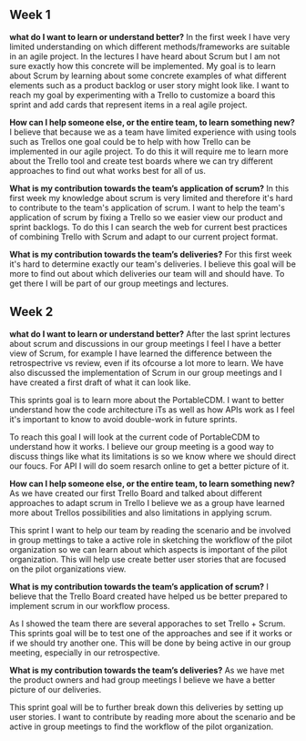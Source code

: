 ## Week 1 ## 

**what do I want to learn or understand better?**
In the first week I have very limited understanding on which different methods/frameworks are suitable in an agile project.
In the lectures I have heard about Scrum but I am not sure exactly how this concrete will be implemented.
My goal is to learn about Scrum by learning about some concrete examples of what different elements such as a product backlog or user story might look like. 
I want to reach my goal by experimenting with a Trello to customize a board this sprint and add cards that represent items in a real agile project. 

**How can I help someone else, or the entire team, to learn something new?**
I believe that because we as a team have limited experience with using tools such as Trellos one goal could be to help with how Trello can be implemented in our agile project.
To do this it will require me to learn more about the Trello tool and create test boards where we can try different approaches to find out what works best for all of us.  

**What is my contribution towards the team’s application of scrum?**
In this first week my knowledge about scrum is very limited and therefore it's hard to contribute to the team's application of scrum.
I want to help the team's application of scrum by fixing a Trello so we easier view our product and sprint backlogs. 
To do this I can search the web for current best practices of combining Trello with Scrum and adapt to our current project format. 

**What is my contribution towards the team’s deliveries?**
For this first week it's hard to determine exactly our team's deliveries.
I believe this goal will be more to find out about which deliveries our team will and should have.
To get there I will be part of our group meetings and lectures. 


## Week 2 ## 
 
**what do I want to learn or understand better?**
After the last sprint lectures about scrum and discussions in our group meetings I feel I have a better view of Scrum, for example I have learned the difference between the retrospectrive vs review, even if its ofcourse a lot more to learn.  We have also discussed the implementation of Scrum in our group meetings and I have created a first draft of what it can look like. 

This sprints goal is to learn more about the PortableCDM. I want to better understand how the code architecture iTs as well as how APIs work as I feel it's important to know to avoid double-work in future sprints.  

To reach this goal I will look at the current code of PortableCDM to understand how it works. I believe our group meeting is a good way to discuss things like what its limitations is so we know where we should direct our foucs. For API I will do soem resarch online to get a better picture of it. 

**How can I help someone else, or the entire team, to learn something new?**
As we have created our first Trello Board and talked about different approaches to adapt scrum in Trello I believe we as a group have learned more about Trellos possibilities and also limitations in applying scrum. 

This sprint I want to help our team by reading the scenario and be involved in group mettings to take a active role in sketching the workflow of the pilot organization so we can learn about which aspects is important of the pilot organization. This will help use create better user stories that are focused on the pilot organizations view. 

**What is my contribution towards the team’s application of scrum?**
I believe that the Trello Board created have helped us be better prepared to implement scrum in our workflow process.

As I showed the team there are several apporaches to set Trello + Scrum. This sprints goal will be to test one of the approaches and see if it works or if we should try another one. This will be done by being active in our group meeting, especially in our retrospective. 


**What is my contribution towards the team’s deliveries?**
As we have met the product owners and had group meetings I believe we have a better picture of our deliveries.

This sprint goal will be to further break down this deliveries by setting up user stories. I want to contribute by reading more about the scenario and be active in group meetings to find the workflow of the pilot organization. 

